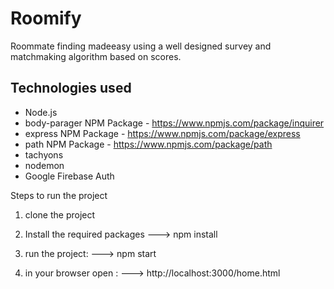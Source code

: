 # Roomify
Roommate finding madeeasy using a well designed survey and matchmaking algorithm based on scores.

## Technologies used
- Node.js
- body-parager NPM Package - https://www.npmjs.com/package/inquirer
- express NPM Package - https://www.npmjs.com/package/express
- path NPM Package - https://www.npmjs.com/package/path
- tachyons
- nodemon
- Google Firebase Auth

Steps to run the project 

1. clone the project 

2. Install the required packages 
---> npm install 

3. run the project: 
---> npm start 

4. in your browser open :
---> http://localhost:3000/home.html
